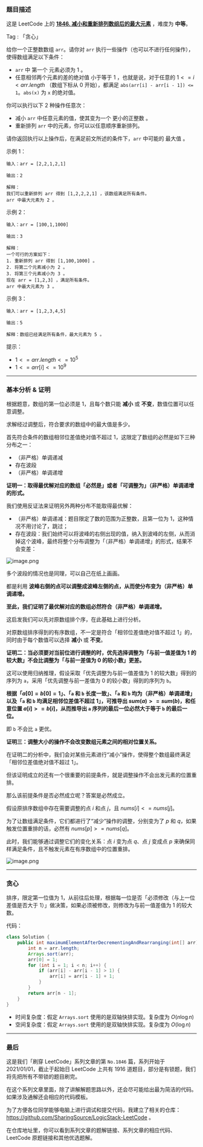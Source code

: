 ### 题目描述

这是 LeetCode 上的 **[1846. 减小和重新排列数组后的最大元素](https://leetcode-cn.com/problems/maximum-element-after-decreasing-and-rearranging/solution/gong-shui-san-xie-noxiang-xin-ke-xue-xi-yh9qt/)** ，难度为 **中等**。

Tag : 「贪心」



给你一个正整数数组 `arr`。请你对 `arr` 执行一些操作（也可以不进行任何操作），使得数组满足以下条件：
* `arr` 中 第一个 元素必须为 $1$ 。
* 任意相邻两个元素的差的绝对值 小于等于 $1$ ，也就是说，对于任意的 $1 <= i < arr.length$ （数组下标从 $0$ 开始），都满足 `abs(arr[i] - arr[i - 1]) <= 1`。`abs(x)` 为 `x` 的绝对值。

你可以执行以下 $2$ 种操作任意次：
* 减小 `arr` 中任意元素的值，使其变为一个 更小的正整数 。
* 重新排列 `arr` 中的元素，你可以以任意顺序重新排列。

请你返回执行以上操作后，在满足前文所述的条件下，`arr` 中可能的 最大值 。

示例 1：
```
输入：arr = [2,2,1,2,1]

输出：2

解释：
我们可以重新排列 arr 得到 [1,2,2,2,1] ，该数组满足所有条件。
arr 中最大元素为 2 。
```
示例 2：
```
输入：arr = [100,1,1000]

输出：3

解释：
一个可行的方案如下：
1. 重新排列 arr 得到 [1,100,1000] 。
2. 将第二个元素减小为 2 。
3. 将第三个元素减小为 3 。
现在 arr = [1,2,3] ，满足所有条件。
arr 中最大元素为 3 。
```
示例 3：
```
输入：arr = [1,2,3,4,5]

输出：5

解释：数组已经满足所有条件，最大元素为 5 。
```

提示：
* $1 <= arr.length <= 10^5$
* $1 <= arr[i] <= 10^9$

---

### 基本分析 & 证明

根据题意，数组的第一位必须是 $1$，且每个数只能 **减小** 或 **不变**，数值位置可以任意调整。

求解经过调整后，符合要求的数组中的最大值是多少。

首先符合条件的数组相邻位差值绝对值不超过 $1$，这限定了数组的必然是如下三种分布之一：

* （非严格）单调递减
* 存在波段
* （非严格）单调递增

**证明一：取得最优解对应的数组「必然是」或者「可调整为」（非严格）单调递增的形式。**

我们使用反证法来证明另外两种分布不能取得最优解：

* （非严格）单调递减：题目限定了数的范围为正整数，且第一位为 $1$，这种情况不用讨论了，跳过；
* 存在波段：我们始终可以将波峰的右侧出现的值，纳入到波峰的左侧，从而消掉这个波峰，最终将整个分布调整为「（非严格）单调递增」的形式，结果不会变差：

![image.png](https://pic.leetcode-cn.com/1626313722-UOzMRP-image.png)

多个波段的情况也是同理，可以自己在纸上画画。

都是利用 **波峰右侧的点可以调整成波峰左侧的点，从而使分布变为（非严格）单调递增。**

**至此，我们证明了最优解对应的数组必然符合（非严格）单调递增。**

这启发我们可以先对原数组排个序，在此基础上进行分析。

对原数组排序得到的有序数组，不一定是符合「相邻位差值绝对值不超过 $1$」的，同时由于每个数值可以选择 **减小** 或 **不变**。

**证明二：当必须要对当前位进行调整的时，优先选择调整为「与前一值差值为 $1$ 的较大数」不会比调整为「与前一差值为 $0$ 的较小数」更差。**

这可以使用归纳推理，假设采取「优先调整为与前一值差值为 $1$ 的较大数」得到的序列为 `a`，采用「优先调整与前一差值为 $0$ 的较小数」得到的序列为 `b`。

**根据「$a[0] = b[0] = 1$」、「`a` 和 `b` 长度一致」、「`a` 和 `b` 均为（非严格）单调递增」以及「`a` 和 `b` 均满足相邻位差值不超过 $1$」，可推导出 $sum(a) >= sum(b)$，和任意位置 $a[i] >= b[i]$，从而推导出 `a` 序列的最后一位必然大于等于 `b` 的最后一位。**

即 `b` 不会比 `a` 更优。

**证明三：调整大小的操作不会改变数组元素之间的相对位置关系。**

在证明二的分析中，我们会对某些元素进行“减小”操作，使得整个数组最终满足「相邻位差值绝对值不超过 $1$」。

但该证明成立的还有一个很重要的前提条件，就是调整操作不会出发元素的位置重排。

那么该前提条件是否必然成立呢？答案是必然成立。

假设原排序数组中存在需要调整的点 $i$ 和点 $j$，且 $nums[i] <= nums[j]$。

为了让数组满足条件，它们都进行了“减少”操作的调整，分别变为了 $p$ 和 $q$，如果触发位置重排的话，必然有 $nums[p] >= nums[q]$。

此时，我们能够通过调整它们的变化关系：点 $i$ 变为点 $q$、点 $j$ 变成点 $p$ 来确保同样满足条件，且不触发元素在有序数组中的位置重排。

![image.png](https://pic.leetcode-cn.com/1626316820-JbzSUo-image.png)

---

### 贪心

排序，限定第一位值为 $1$，从前往后处理，根据每一位是否「必须修改（与上一位差值是否大于 $1$）」做决策，如果必须被修改，则修改为与前一值差值为 $1$ 的较大数。

代码：
```Java
class Solution {
    public int maximumElementAfterDecrementingAndRearranging(int[] arr) {
        int n = arr.length;
        Arrays.sort(arr);
        arr[0] = 1;
        for (int i = 1; i < n; i++) {
            if (arr[i] - arr[i - 1] > 1) {
                arr[i] = arr[i - 1] + 1;
            }
        }
        return arr[n - 1];
    }
}
```
* 时间复杂度：假定 `Arrays.sort` 使用的是双轴快排实现。复杂度为 $O(n\log{n})$
* 空间复杂度：假定 `Arrays.sort` 使用的是双轴快排实现。复杂度为 $O(\log{n})$

---

### 最后

这是我们「刷穿 LeetCode」系列文章的第 `No.1846` 篇，系列开始于 2021/01/01，截止于起始日 LeetCode 上共有 1916 道题目，部分是有锁题，我们将先把所有不带锁的题目刷完。

在这个系列文章里面，除了讲解解题思路以外，还会尽可能给出最为简洁的代码。如果涉及通解还会相应的代码模板。

为了方便各位同学能够电脑上进行调试和提交代码，我建立了相关的仓库：https://github.com/SharingSource/LogicStack-LeetCode 。

在仓库地址里，你可以看到系列文章的题解链接、系列文章的相应代码、LeetCode 原题链接和其他优选题解。

